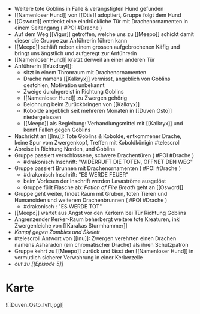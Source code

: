 - Weitere tote Goblins in Falle & verängstigten Hund gefunden
- [[Namenloser Hund]] von [[Otis]] adoptiert, Gruppe folgt dem Hund
- [[Osword]] entdeckt eine eindrückliche Tür mit Drachenornamenten in einem Seitengang  ( #POI #Drache )
- Auf dem Weg  [[Vigur]] getroffen, welche uns zu [[Meepo]] schickt damit dieser die Gruppe zur Anführerin führen kann
- [[Meepo]] schläft neben einem grossen aufgebrochenen Käfig und bringt uns ängstlich und aufgeregt zur Anführerin
- [[Namenloser Hund]] kratzt derweil an einer anderen Tür
- Anführerin [[Yusdrayl]]:
	- sitzt in einem Thronraum mit Drachenornamenten
	- Drache namens [[Kalkryx]] vermisst, angeblich von Goblins gestohlen, Motivation unbekannt
	- Zweige durchgereist in Richtung Goblins
	- [[Namenloser Hund]] zu Zwergen gehörig
	- Belohnung beim Zurückbringen von [[Kalkryx]]
	- Kobolde angeblich seit mehreren Monaten in [[Duven Osto]] niedergelassen
	- [[Meepo]] als Begleitung: Verhandlungsmittel mit [[Kalkryx]] und kennt Fallen gegen Goblins
- Nachricht an [[Inu]]: Tote Goblins & Kobolde, entkommener Drache, keine Spur vom Zwergenkopf, Treffen mit Koboldkönigin #telescroll
- Abreise in Richtung Norden, und Goblins
- Gruppe passiert verschlossene, schwere Drachentüren ( #POI #Drache )
	- #drakonisch  Inschrift: "WIDERRUFT DIE TOTEN, ÖFFNET DEN WEG"
- Gruppe passiert Brunnen mit Drachenornamenten ( #POI #Drache )
	- #drakonisch  Inschrift: "ES WERDE FEUER"
	- beim Vorlesen der Inschrift werden Lavaströme ausgelöst
	- Gruppe füllt Flasche ab: *Potion of Fire Breath* geht an [[Osword]]
- Gruppe geht weiter, findet Raum mit Gruben, toten Tieren und Humanoiden und weiterem Drachenbrunnen ( #POI #Drache )
	- #drakonisch : "ES WERDE TOT"
- [[Meepo]] wartet aus Angst vor den Kerkern bei Tür Richtung Goblins
- Angrenzender Kerker-Raum beherbergt weitere tote Kreaturen, inkl Zwergenleiche von [[Karakas Sturmhammer]]
- *Kampf gegen Zombies und Skelett*
- #telescroll Antwort von [[Inu]]: Zwergen verehrten einen Drachen namens Asharadon (ein chromatischer Drache) als ihren Schutzpatron
- Gruppe kehrt zu [[Meepo]] zurück und lässt den [[Namenloser Hund]] in vermutlich sicherer Verwahrung in einer Kerkerzelle
- *cut zu [[Episode 5]]*

# Karte

![[Duven_Osto_lvl1.jpg]]